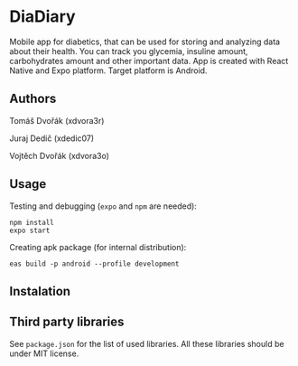 # DiaDiary

Mobile app for diabetics, that can be used for storing and analyzing data about their health. You can track you glycemia, insuline amount, carbohydrates amount and other important data. App is created with React Native and Expo platform. Target platform is Android.

## Authors

Tomáš Dvořák (xdvora3r)

Juraj Dedič (xdedic07)

Vojtěch Dvořák (xdvora3o)

## Usage
Testing and debugging (`expo` and `npm` are needed):

```
npm install
expo start
```

Creating apk package (for internal distribution):

```
eas build -p android --profile development
```

## Instalation


## Third party libraries

See `package.json` for the list of used libraries. All these libraries should be under MIT license.
